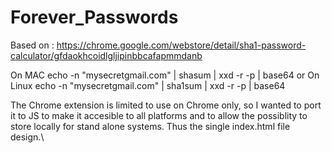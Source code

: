 # Forever_Passwords

Based on : https://chrome.google.com/webstore/detail/sha1-password-calculator/gfdaokhcoidlgljipinbbcafapmmdanb

On MAC
echo -n "mysecretgmail.com" | shasum | xxd -r -p | base64
or
On Linux
echo -n "mysecretgmail.com" | sha1sum | xxd -r -p | base64

The Chrome extension is limited to use on Chrome only, so I wanted to port it to JS to make it accesible to all platforms and to allow the possiblity to store locally for stand alone systems. Thus the single index.html file design.\



